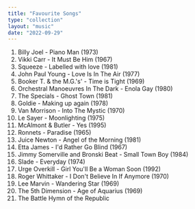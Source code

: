 ```yaml
---
title: "Favourite Songs"
type: "collection"
layout: "music"
date: "2022-09-29"
---
```


1. Billy Joel - Piano Man (1973)
1. Vikki Carr - It Must Be Him (1967)
3. Squeeze - Labelled with love (1981)
4. John Paul Young - Love Is In The Air (1977)
5. Booker T. & the M.G.'s' - Time is Tight (1969)
6. Orchestral Manoeuvres In The Dark - Enola Gay (1980)
7. The Specials - Ghost Town (1981)
8. Goldie - Making up again (1978)
1. Van Morrison - Into The Mystic (1970)
2. Le Sayer - Moonlighting (1975)
3. McAlmont & Butler - Yes (1995)
4. Ronnets - Paradise (1965)
5. Juice Newton - Angel of the Morning (1981)
6. Etta James - I'd Rather Go Blind (1967)
7. Jimmy Somerville and Bronski Beat - Small Town Boy (1984)
8. Slade - Everyday (1974)
9. Urge Overkill - Girl You'll Be a Woman Soon (1992)
10. Roger Whittaker - I Don't Believe In If Anymore (1970)
11. Lee Marvin - Wandering Star (1969)
12. The 5th Dimension - Age of Aquarius (1969)
13. The Battle Hymn of the Republic
